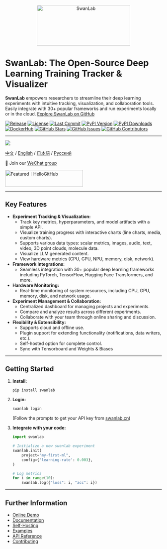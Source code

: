 <div align="center">

<picture>
  <source media="(prefers-color-scheme: dark)" srcset="readme_files/swanlab-logo-type2-dark.svg">
  <source media="(prefers-color-scheme: light)" srcset="readme_files/swanlab-logo-type2-light.svg">
  <img alt="SwanLab" src="readme_files/swanlab-logo-type2-light.svg" width="300" height="130">
</picture>

</div>

# SwanLab: The Open-Source Deep Learning Training Tracker & Visualizer

**SwanLab** empowers researchers to streamline their deep learning experiments with intuitive tracking, visualization, and collaboration tools. Easily integrate with 30+ popular frameworks and run experiments locally or in the cloud.  [Explore SwanLab on GitHub](https://github.com/SwanHubX/SwanLab)

[![Release](https://img.shields.io/github/v/release/swanhubx/swanlab?color=369eff&labelColor=black&logo=github&style=flat-square)](https://github.com/swanhubx/swanlab/releases)
[![License](https://img.shields.io/badge/license-apache%202.0-white?labelColor=black&style=flat-square)](https://github.com/SwanHubX/SwanLab/blob/main/LICENSE)
[![Last Commit](https://img.shields.io/github/last-commit/swanhubx/swanlab?color=c4f042&labelColor=black&style=flat-square)](https://github.com/swanhubx/swanlab/commits/main)
[![PyPI Version](https://img.shields.io/pypi/v/swanlab?color=orange&labelColor=black&style=flat-square)](https://pypi.org/project/swanlab/)
[![PyPI Downloads](https://static.pepy.tech/badge/swanlab?labelColor=black&style=flat-square)](https://pepy.tech/project/swanlab)
[![DockerHub](https://img.shields.io/docker/v/swanlab/swanlab-next?color=369eff&label=docker&labelColor=black&logoColor=white&style=flat-square)](https://hub.docker.com/r/swanlab/swanlab-next/tags)
[![GitHub Stars](https://img.shields.io/github/stars/swanhubx/swanlab?labelColor&style=flat-square&color=ffcb47)](https://github.com/swanhubx/swanlab)
[![GitHub Issues](https://img.shields.io/github/issues/swanhubx/swanlab?labelColor=black&style=flat-square&color=ff80eb)](https://github.com/swanhubx/swanlab/issues)
[![GitHub Contributors](https://img.shields.io/github/contributors/swanhubx/swanlab?color=c4f042&labelColor=black&style=flat-square)](https://github.com/swanhubx/swanlab/graphs/contributors)

---

![](readme_files/swanlab-overview.png)

[中文](README_CN.md) / [English](README_EN.md) / [日本語](README_JP.md) / [Русский](README_RU.md)

👋 Join our [WeChat group](https://docs.swanlab.cn/zh/guide_cloud/community/online-support.html)

<a href="https://hellogithub.com/repository/b442a9fa270e4ccb8847c9ee3445e41b" target="_blank"><img src="https://abroad.hellogithub.com/v1/widgets/recommend.svg?rid=b442a9fa270e4ccb8847c9ee3445e41b&claim_uid=Oh5UaGjfrblg0yZ" alt="Featured｜HelloGitHub" style="width: 250px; height: 54px;" width="250" height="54" /></a>

---

## Key Features

*   **Experiment Tracking & Visualization:**
    *   Track key metrics, hyperparameters, and model artifacts with a simple API.
    *   Visualize training progress with interactive charts (line charts, media, custom charts).
    *   Supports various data types: scalar metrics, images, audio, text, video, 3D point clouds, molecule data.
    *   Visualize LLM generated content.
    *   View hardware metrics (CPU, GPU, NPU, memory, disk, network).
*   **Framework Integrations:**
    *   Seamless integration with 30+ popular deep learning frameworks including PyTorch, TensorFlow, Hugging Face Transformers, and more.
*   **Hardware Monitoring:**
    *   Real-time monitoring of system resources, including CPU, GPU, memory, disk, and network usage.
*   **Experiment Management & Collaboration:**
    *   Centralized dashboard for managing projects and experiments.
    *   Compare and analyze results across different experiments.
    *   Collaborate with your team through online sharing and discussion.
*   **Flexibility & Extensibility:**
    *   Supports cloud and offline use.
    *   Plugin support for extending functionality (notifications, data writers, etc.).
    *   Self-hosted option for complete control.
    *   Sync with Tensorboard and Weights & Biases

---

## Getting Started

1.  **Install:**

    ```bash
    pip install swanlab
    ```
2.  **Login:**

    ```bash
    swanlab login
    ```
    (Follow the prompts to get your API key from [swanlab.cn](https://swanlab.cn))
3.  **Integrate with your code:**

    ```python
    import swanlab

    # Initialize a new swanlab experiment
    swanlab.init(
        project="my-first-ml",
        config={'learning-rate': 0.003},
    )

    # Log metrics
    for i in range(10):
        swanlab.log({"loss": i, "acc": i})
    ```

---

## Further Information

*   [Online Demo](https://swanlab.cn)
*   [Documentation](https://docs.swanlab.cn)
*   [Self-Hosting](https://docs.swanlab.cn/guide_cloud/self_host/docker-deploy.html)
*   [Examples](https://docs.swanlab.cn/examples)
*   [API Reference](https://docs.swanlab.cn/api/)
*   [Contributing](CONTRIBUTING.md)